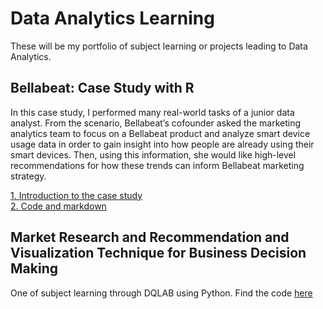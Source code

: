 # Data Analytics Learning
These will be my portfolio of subject learning or projects leading to Data Analytics.

## Bellabeat: Case Study with R

In this case study, I performed many real-world tasks of a junior data analyst. From the scenario, Bellabeat’s cofounder asked the marketing analytics team to focus on a Bellabeat product and analyze smart device usage data in order to gain insight into how people are already using their smart devices. Then, using this information, she would like high-level recommendations for how these trends can inform Bellabeat marketing strategy. 

[1. Introduction to the case study](https://github.com/jundiya/Portfolio/tree/main/Bellabeat)<br/>
[2. Code and markdown](https://github.com/jundiya/Portfolio/blob/main/Bellabeat/bellabeat-jupyter.ipynb)

## Market Research and Recommendation and Visualization Technique for Business Decision Making

One of subject learning through DQLAB using Python. Find the code [here](https://github.com/jundiya/Portfolio/blob/main/BusinessDecisionResearch/Business%20Decision%20Research%20(Modified%20from%20DQLAB).py)
